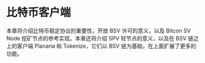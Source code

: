 # 比特币客户端

本章将介绍比特币稳定协议的重要性，开放 BSV 许可的意义，以及 Bitcon SV Node 挖矿节点的参考实现。本章还将介绍 SPV 轻节点的意义，以及在 BSV 链之上的客户端 Planaria 和 Tokenize，它们以 BSV 链为基础，在上面扩展了更多的功能。
